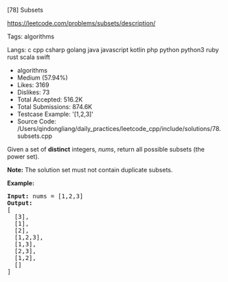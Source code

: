 [78] Subsets  

https://leetcode.com/problems/subsets/description/

Tags:   algorithms 

Langs:  c   cpp   csharp   golang   java   javascript   kotlin   php   python   python3   ruby   rust   scala   swift 

* algorithms
* Medium (57.94%)
* Likes:    3169
* Dislikes: 73
* Total Accepted:    516.2K
* Total Submissions: 874.6K
* Testcase Example:  '[1,2,3]'
* Source Code:       /Users/qindongliang/daily_practices/leetcode_cpp/include/solutions/78.subsets.cpp

<p>Given a set of <strong>distinct</strong> integers, <em>nums</em>, return all possible subsets (the power set).</p>

<p><strong>Note:</strong> The solution set must not contain duplicate subsets.</p>

<p><strong>Example:</strong></p>

<pre>
<strong>Input:</strong> nums = [1,2,3]
<strong>Output:</strong>
[
  [3],
&nbsp; [1],
&nbsp; [2],
&nbsp; [1,2,3],
&nbsp; [1,3],
&nbsp; [2,3],
&nbsp; [1,2],
&nbsp; []
]</pre>

